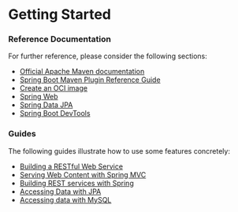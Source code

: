 # Getting Started

### Reference Documentation

For further reference, please consider the following sections:

* [Official Apache Maven documentation](https://maven.apache.org/guides/index.html)
* [Spring Boot Maven Plugin Reference Guide](https://docs.spring.io/spring-boot/docs/2.5.2/maven-plugin/reference/html/)
* [Create an OCI image](https://docs.spring.io/spring-boot/docs/2.5.2/maven-plugin/reference/html/#build-image)
* [Spring Web](https://docs.spring.io/spring-boot/docs/2.5.2/reference/htmlsingle/#boot-features-developing-web-applications)
* [Spring Data JPA](https://docs.spring.io/spring-boot/docs/2.5.2/reference/htmlsingle/#boot-features-jpa-and-spring-data)
* [Spring Boot DevTools](https://docs.spring.io/spring-boot/docs/2.5.2/reference/htmlsingle/#using-boot-devtools)

### Guides

The following guides illustrate how to use some features concretely:

* [Building a RESTful Web Service](https://spring.io/guides/gs/rest-service/)
* [Serving Web Content with Spring MVC](https://spring.io/guides/gs/serving-web-content/)
* [Building REST services with Spring](https://spring.io/guides/tutorials/bookmarks/)
* [Accessing Data with JPA](https://spring.io/guides/gs/accessing-data-jpa/)
* [Accessing data with MySQL](https://spring.io/guides/gs/accessing-data-mysql/)

